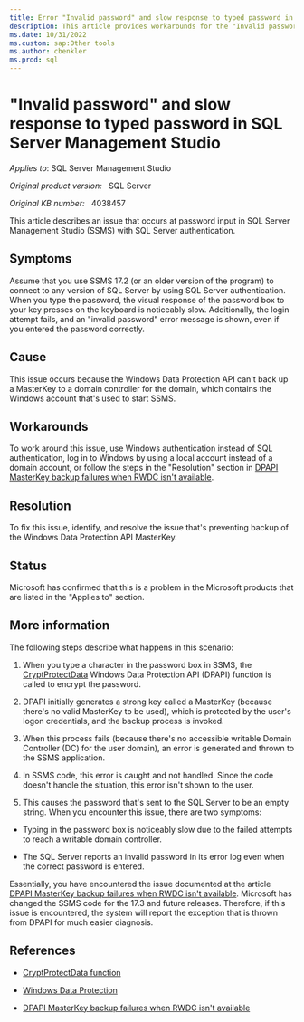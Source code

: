 ```yaml
---
title: Error "Invalid password" and slow response to typed password in SQL Server Management Studio
description: This article provides workarounds for the "Invalid password" error and slow response to typed password.
ms.date: 10/31/2022
ms.custom: sap:Other tools
ms.author: cbenkler
ms.prod: sql
---
```


# "Invalid password" and slow response to typed password in SQL Server Management Studio

_Applies to_: SQL Server Management Studio

_Original product version:_ &nbsp; SQL Server

_Original KB number:_ &nbsp; 4038457

This article describes an issue that occurs at password input in SQL Server Management Studio (SSMS) with SQL Server authentication.

## Symptoms

Assume that you use SSMS 17.2 (or an older version of the program) to connect to any version of SQL Server by using SQL Server authentication. When you type the password, the visual response of the password box to your key presses on the keyboard is noticeably slow. Additionally, the login attempt fails, and an "invalid password" error message is shown, even if you entered the password correctly.

## Cause

This issue occurs because the Windows Data Protection API can't back up a MasterKey to a domain controller for the domain, which contains the Windows account that's used to start SSMS.

## Workarounds

To work around this issue, use Windows authentication instead of SQL authentication, log in to Windows by using a local account instead of a domain account, or follow the steps in the "Resolution" section in [DPAPI MasterKey backup failures when RWDC isn't available](../../windows-server/identity/dpapi-masterkey-backup-failures.md).

## Resolution

To fix this issue, identify, and resolve the issue that's preventing backup of the Windows Data Protection API MasterKey.

## Status

Microsoft has confirmed that this is a problem in the Microsoft products that are listed in the "Applies to" section.

## More information

The following steps describe what happens in this scenario:

1. When you type a character in the password box in SSMS, the [CryptProtectData](/windows/win32/api/dpapi/nf-dpapi-cryptprotectdata?redirectedfrom=MSDN) Windows Data Protection API (DPAPI) function is called to encrypt the password.

1. DPAPI initially generates a strong key called a MasterKey (because there's no valid MasterKey to be used), which is protected by the user's logon credentials, and the backup process is invoked.

1. When this process fails (because there's no accessible writable Domain Controller (DC) for the user domain), an error is generated and thrown to the SSMS application.

1. In SSMS code, this error is caught and not handled. Since the code doesn't handle the situation, this error isn't shown to the user.

1. This causes the password that's sent to the SQL Server to be an empty string. When you encounter this issue, there are two symptoms:

- Typing in the password box is noticeably slow due to the failed attempts to reach a writable domain controller.

- The SQL Server reports an invalid password in its error log even when the correct password is entered.

Essentially, you have encountered the issue documented at the article [DPAPI MasterKey backup failures when RWDC isn't available](../../windows-server/identity/dpapi-masterkey-backup-failures.md). Microsoft has changed the SSMS code for the 17.3 and future releases. Therefore, if this issue is encountered, the system will report the exception that is thrown from DPAPI for much easier diagnosis.

## References

- [CryptProtectData function](/windows/win32/api/dpapi/nf-dpapi-cryptprotectdata?redirectedfrom=MSDN)

- [Windows Data Protection](/previous-versions/ms995355(v=msdn.10)?redirectedfrom=MSDN)

- [DPAPI MasterKey backup failures when RWDC isn't available](../../windows-server/identity/dpapi-masterkey-backup-failures.md)